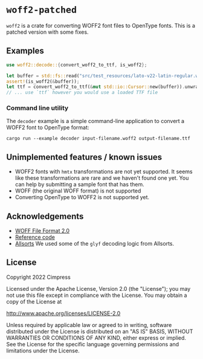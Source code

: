# `woff2-patched`

`woff2` is a crate for converting WOFF2 font files to OpenType fonts. This is a patched version
with some fixes.

## Examples

```rust
use woff2::decode::{convert_woff2_to_ttf, is_woff2};

let buffer = std::fs::read("src/test_resources/lato-v22-latin-regular.woff2").unwrap();
assert!(is_woff2(&buffer));
let ttf = convert_woff2_to_ttf(&mut std::io::Cursor::new(buffer)).unwrap();
// ... use `ttf` however you would use a loaded TTF file
```

### Command line utility

The `decoder` example is a simple command-line application to convert a WOFF2
font to OpenType format:

```shell
cargo run --example decoder input-filename.woff2 output-filename.ttf
```

## Unimplemented features / known issues

* WOFF2 fonts with `hmtx` transformations are not yet supported. It seems like these transformations are rare and we haven't found one yet. You can help by submitting a sample font that has them.
* WOFF (the original WOFF format) is not supported
* Converting OpenType to WOFF2 is not supported yet.

## Acknowledgements

* [WOFF File Format 2.0](https://www.w3.org/TR/WOFF2/)
* [Reference code](https://www.w3.org/TR/WOFF2/)
* [Allsorts](https://github.com/yeslogic/allsorts) We used some of the `glyf` decoding logic from Allsorts.

## License

Copyright 2022 Cimpress

Licensed under the Apache License, Version 2.0 (the "License");
you may not use this file except in compliance with the License.
You may obtain a copy of the License at

http://www.apache.org/licenses/LICENSE-2.0

Unless required by applicable law or agreed to in writing, software
distributed under the License is distributed on an "AS IS" BASIS,
WITHOUT WARRANTIES OR CONDITIONS OF ANY KIND, either express or implied.
See the License for the specific language governing permissions and
limitations under the License.
